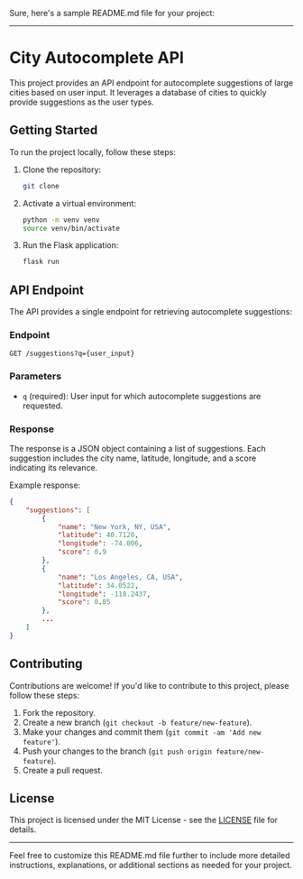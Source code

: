 Sure, here's a sample README.md file for your project:

---

# City Autocomplete API

This project provides an API endpoint for autocomplete suggestions of large cities based on user input. It leverages a database of cities to quickly provide suggestions as the user types.

## Getting Started

To run the project locally, follow these steps:

1. Clone the repository:
    ```bash
    git clone
    ```
2. Activate a virtual environment:
    ```bash
    python -m venv venv
    source venv/bin/activate
    ``` 

3. Run the Flask application:
    ```bash
    flask run
    ```

## API Endpoint

The API provides a single endpoint for retrieving autocomplete suggestions:

### Endpoint

```
GET /suggestions?q={user_input}
```

### Parameters

- `q` (required): User input for which autocomplete suggestions are requested.

### Response

The response is a JSON object containing a list of suggestions. Each suggestion includes the city name, latitude, longitude, and a score indicating its relevance.

Example response:
```json
{
    "suggestions": [
        {
            "name": "New York, NY, USA",
            "latitude": 40.7128,
            "longitude": -74.006,
            "score": 0.9
        },
        {
            "name": "Los Angeles, CA, USA",
            "latitude": 34.0522,
            "longitude": -118.2437,
            "score": 0.85
        },
        ...
    ]
}
```

## Contributing

Contributions are welcome! If you'd like to contribute to this project, please follow these steps:

1. Fork the repository.
2. Create a new branch (`git checkout -b feature/new-feature`).
3. Make your changes and commit them (`git commit -am 'Add new feature'`).
4. Push your changes to the branch (`git push origin feature/new-feature`).
5. Create a pull request.

## License

This project is licensed under the MIT License - see the [LICENSE](LICENSE) file for details.

---

Feel free to customize this README.md file further to include more detailed instructions, explanations, or additional sections as needed for your project.
